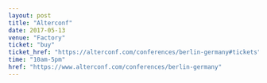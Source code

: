 ```yaml
---
layout: post
title: "Alterconf"
date: 2017-05-13
venue: "Factory"
ticket: "buy"
ticket_href: "https://alterconf.com/conferences/berlin-germany#tickets"
time: "10am-5pm"
href: "https://www.alterconf.com/conferences/berlin-germany"
---
```

<!-- fill in the URL of your event host page if you haven't enough information for a detail page, so the event link won't point on the detail page at all -->
